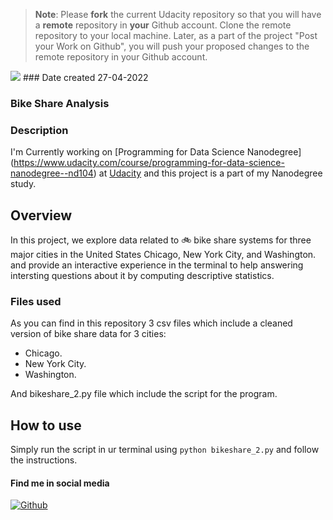 >**Note**: Please **fork** the current Udacity repository so that you will have a **remote** repository in **your** Github account. Clone the remote repository to your local machine. Later, as a part of the project "Post your Work on Github", you will push your proposed changes to the remote repository in your Github account.

<img src="\divvy.jpg">
### Date created
27-04-2022

### Bike Share Analysis

### Description
I'm Currently working on [Programming for Data Science Nanodegree]
(https://www.udacity.com/course/programming-for-data-science-nanodegree--nd104) at [Udacity](https://www.udacity.com) and this project is a part of my Nanodegree study.


## Overview
In this project, we explore data related to :bike: bike share systems for three major cities in the United States Chicago, New York City, and Washington.
and provide an interactive experience in the terminal to help answering intersting questions about it by computing descriptive statistics.


### Files used
As you can find in this repository 3 csv files which include a cleaned version of bike share data for 3 cities:
* Chicago.
* New York City.
* Washington.

And bikeshare_2.py file which include the script for the program.

## How to use
Simply run the script in ur terminal using `python bikeshare_2.py` and follow the instructions.
#### Find me in social media
[![Github](https://img.icons8.com/ios-filled/30/000000/github.png "Github")](https://github.com/aworetanfrancis/pdsnd_github "Github")

